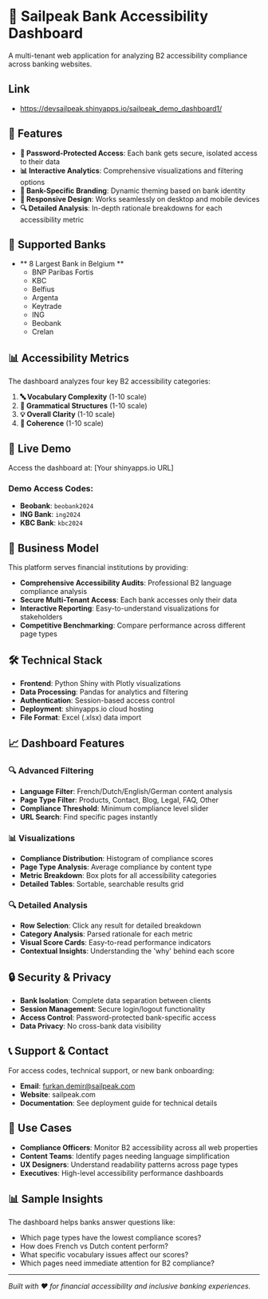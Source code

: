 # 🏦 Sailpeak Bank Accessibility Dashboard

A multi-tenant web application for analyzing B2 accessibility compliance across banking websites.

## Link

- https://devsailpeak.shinyapps.io/sailpeak_demo_dashboard1/

## 🌟 Features

- **🔐 Password-Protected Access**: Each bank gets secure, isolated access to their data
- **📊 Interactive Analytics**: Comprehensive visualizations and filtering options
- **🎨 Bank-Specific Branding**: Dynamic theming based on bank identity
- **📱 Responsive Design**: Works seamlessly on desktop and mobile devices
- **🔍 Detailed Analysis**: In-depth rationale breakdowns for each accessibility metric

## 🏢 Supported Banks

- ** 8 Largest Bank in Belgium **
   - BNP Paribas Fortis
   - KBC
   - Belfius
   - Argenta
   - Keytrade
   - ING
   - Beobank
   - Crelan

## 📊 Accessibility Metrics

The dashboard analyzes four key B2 accessibility categories:

1. **🔤 Vocabulary Complexity** (1-10 scale)
2. **📐 Grammatical Structures** (1-10 scale) 
3. **💡 Overall Clarity** (1-10 scale)
4. **🔗 Coherence** (1-10 scale)

## 🚀 Live Demo

Access the dashboard at: [Your shinyapps.io URL]

### Demo Access Codes:
- **Beobank**: `beobank2024`
- **ING Bank**: `ing2024` 
- **KBC Bank**: `kbc2024`

## 💼 Business Model

This platform serves financial institutions by providing:

- **Comprehensive Accessibility Audits**: Professional B2 language compliance analysis
- **Secure Multi-Tenant Access**: Each bank accesses only their data
- **Interactive Reporting**: Easy-to-understand visualizations for stakeholders
- **Competitive Benchmarking**: Compare performance across different page types

## 🛠️ Technical Stack

- **Frontend**: Python Shiny with Plotly visualizations
- **Data Processing**: Pandas for analytics and filtering
- **Authentication**: Session-based access control
- **Deployment**: shinyapps.io cloud hosting
- **File Format**: Excel (.xlsx) data import

## 📈 Dashboard Features

### 🔍 Advanced Filtering
- **Language Filter**: French/Dutch/English/German content analysis
- **Page Type Filter**: Products, Contact, Blog, Legal, FAQ, Other
- **Compliance Threshold**: Minimum compliance level slider
- **URL Search**: Find specific pages instantly

### 📊 Visualizations
- **Compliance Distribution**: Histogram of compliance scores
- **Page Type Analysis**: Average compliance by content type
- **Metric Breakdown**: Box plots for all accessibility categories
- **Detailed Tables**: Sortable, searchable results grid

### 🔍 Detailed Analysis
- **Row Selection**: Click any result for detailed breakdown
- **Category Analysis**: Parsed rationale for each metric
- **Visual Score Cards**: Easy-to-read performance indicators
- **Contextual Insights**: Understanding the 'why' behind each score

## 🔒 Security & Privacy

- **Bank Isolation**: Complete data separation between clients
- **Session Management**: Secure login/logout functionality  
- **Access Control**: Password-protected bank-specific access
- **Data Privacy**: No cross-bank data visibility

## 📞 Support & Contact

For access codes, technical support, or new bank onboarding:

- **Email**: furkan.demir@sailpeak.com
- **Website**: sailpeak.com
- **Documentation**: See deployment guide for technical details

## 🎯 Use Cases

- **Compliance Officers**: Monitor B2 accessibility across all web properties
- **Content Teams**: Identify pages needing language simplification
- **UX Designers**: Understand readability patterns across page types
- **Executives**: High-level accessibility performance dashboards

## 📊 Sample Insights

The dashboard helps banks answer questions like:

- Which page types have the lowest compliance scores?
- How does French vs Dutch content perform?
- What specific vocabulary issues affect our scores?
- Which pages need immediate attention for B2 compliance?

---

*Built with ❤️ for financial accessibility and inclusive banking experiences.*

